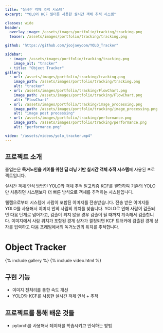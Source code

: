 ```yaml
---
title: "실시간 객체 추적 시스템"
excerpt: "YOLO와 KCF 필터를 사용한 실시간 객체 추적 시스템"

classes: wide
header:
  overlay_image: /assets/images/portfolio/tracking/tracking.png
  teaser: /assets/images/portfolio/tracking/tracking.png

github: "https://github.com/joojaeyoon/YOLO_Tracker"

sidebar:
  - image: /assets/images/portfolio/tracking/tracking.png
    image_alt: "tracker"
  - title: "Object Tracker"
gallery:
  - url: /assets/images/portfolio/tracking/tracking.png
    image_path: /assets/images/portfolio/tracking/tracking.png
    alt: "tracker"
  - url: /assets/images/portfolio/tracking/FlowChart.png
    image_path: /assets/images/portfolio/tracking/FlowChart.png
    alt: "FlowChart"
  - url: /assets/images/portfolio/tracking/image_processing.png
    image_path: /assets/images/portfolio/tracking/image_processing.png
    alt: "image post processing"
  - url: /assets/images/portfolio/tracking/performance.png
    image_path: /assets/images/portfolio/tracking/performance.png
    alt: "performance.png"

video: "/assets/videos/yolo_tracker.mp4"
---
```


## 프로젝트 소개

졸업논문 **독거노인을 케어를 위한 딥 러닝 기반 실시간 객체 추적 시스템**에 사용된 프로젝트입니다.

<p>
    실시간 객체 인식 방법인 YOLO와 객체 추적 알고리즘 KCF를 결합하여
    기존의 YOLO만 사용하던 시스템보다 더 빠른 방식으로 객체를 추적하는
    시스템입니다.
</p>
<p>
    웹캠으로부터 시스템에 사람이 포함된 이미지를 전송받습니다. 
    전송 받은 이미지를 YOLO를 사용해서 이미지 안의 사람의
    위치를 찾습니다. YOLO로 인해 사람이 검출되면 다음 단계로 넘어가고,
    검출이 되지 않을 경우 검출이 될 때까지 계속해서 검출합니다. 이미지에서
    사람 위치가 포함된 경계 상자가 결정되면 KCF 트래커에 검출된 경계
    상자를 입력하고 다음 프레임에서의 독거노인의 위치를 추적합니다.
</p>

# Object Tracker

{% include gallery %}
{% include video.html %}

## 구현 기능

- 이미지 전처리를 통한 속도 개선
- YOLO와 KCF를 사용한 실시간 객체 인식 + 추적

## 프로젝트를 통해 배운 것들

- pytorch를 사용해서 데이터를 학습시키고 인식하는 방법

